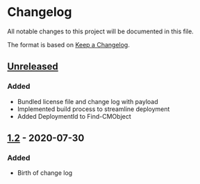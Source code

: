 # Changelog
All notable changes to this project will be documented in this file.

The format is based on [Keep a Changelog](https://keepachangelog.com/en/1.0.0/).

## [Unreleased]
### Added
- Bundled license file and change log with payload
- Implemented build process to streamline deployment
- Added DeploymentId to Find-CMObject

## [1.2] - 2020-07-30
### Added
- Birth of change log

[Unreleased]: https://github.com/testuser/testrepo/compare/v1.3.20200821.2..HEAD
[1.3.20200821.2]: https://github.com/testuser/testrepo/compare/v1.2..v1.3.20200821.2
[1.2]: https://github.com/codaamok/PSCMContentMgmt/tree/1.2